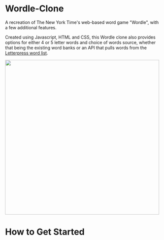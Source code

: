# Wordle-Clone
A recreation of The New York Time's web-based word game "Wordle", with a few additional features.

Created using Javascript, HTML and CSS, this Wordle clone also provides options for either 4 or 5 letter words and choice of words source, whether that being the existing word banks or an API that pulls words from the [Letterpress word list](https://github.com/lorenbrichter/Words).

<img src="https://user-images.githubusercontent.com/34701993/188786005-cc8530bb-1be9-457a-8774-9d499a6f965a.png" width="500" >

# How to Get Started
